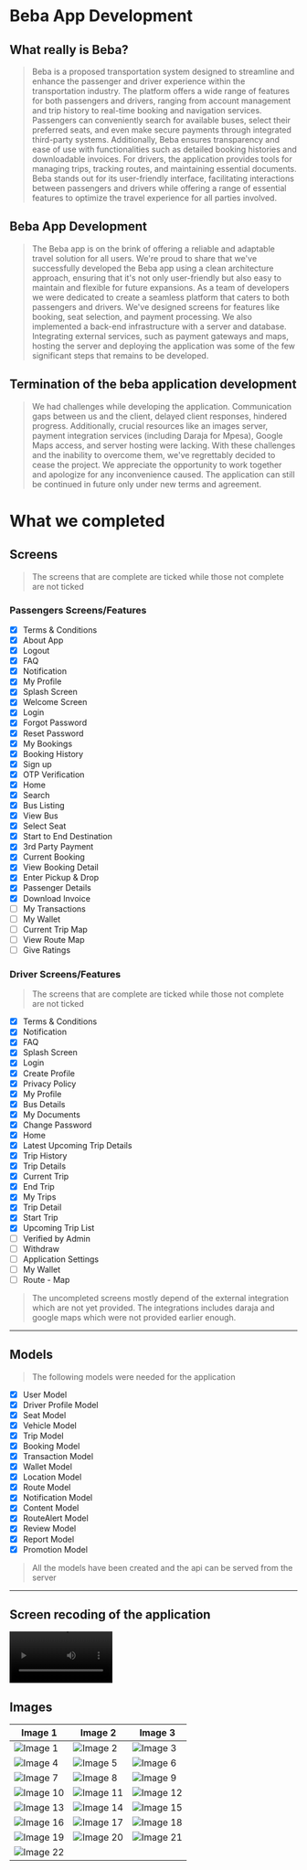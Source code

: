 # Beba App Development

## What really is Beba?

> Beba is a proposed transportation system designed to streamline and enhance the passenger and driver experience within the transportation industry. The platform offers a wide range of features for both passengers and drivers, ranging from account management and trip history to real-time booking and navigation services. Passengers can conveniently search for available buses, select their preferred seats, and even make secure payments through integrated third-party systems. Additionally, Beba ensures transparency and ease of use with functionalities such as detailed booking histories and downloadable invoices. For drivers, the application provides tools for managing trips, tracking routes, and maintaining essential documents. Beba stands out for its user-friendly interface, facilitating interactions between passengers and drivers while offering a range of essential features to optimize the travel experience for all parties involved.

## Beba App Development

> The Beba app is on the brink of offering a reliable and adaptable travel solution for all users. We're proud to share that we've successfully developed the Beba app using a clean architecture approach, ensuring that it's not only user-friendly but also easy to maintain and flexible for future expansions. As a team of developers we were dedicated to create a seamless platform that caters to both passengers and drivers. We've designed screens for features like booking, seat selection, and payment processing. We also implemented a back-end infrastructure with a server and database. Integrating external services, such as payment gateways and maps, hosting the server and deploying the application was some of the few significant steps that remains to be developed. 

## Termination of the beba application development

> We had challenges while developing the application. Communication gaps between us and the client, delayed client responses, hindered progress. Additionally, crucial resources like an images server, payment integration services (including Daraja for Mpesa), Google Maps access, and server hosting were lacking. With these challenges and the inability to overcome them, we've regrettably decided to cease the project. We appreciate the opportunity to work together and apologize for any inconvenience caused. The application can still be continued in future only under new terms and agreement.

# What we completed

## Screens

> The screens that are complete are ticked while those not complete are not ticked

### Passengers Screens/Features

- [x] Terms & Conditions
- [x] About App
- [x] Logout
- [x] FAQ
- [x] Notification
- [x] My Profile
- [x] Splash Screen
- [x] Welcome Screen
- [x] Login
- [x] Forgot Password
- [x] Reset Password
- [x] My Bookings
- [x] Booking History
- [x] Sign up
- [x] OTP Verification
- [x] Home
- [x] Search
- [x] Bus Listing
- [x] View Bus
- [x] Select Seat
- [x] Start to End Destination
- [x] 3rd Party Payment
- [x] Current Booking
- [x] View Booking Detail
- [x] Enter Pickup & Drop
- [x] Passenger Details
- [x] Download Invoice
- [ ] My Transactions
- [ ] My Wallet
- [ ] Current Trip Map
- [ ] View Route Map
- [ ] Give Ratings

### Driver Screens/Features

> The screens that are complete are ticked while those not complete are not ticked

- [x] Terms & Conditions
- [x] Notification
- [x] FAQ
- [x] Splash Screen
- [x] Login
- [x] Create Profile
- [x] Privacy Policy
- [x] My Profile
- [x] Bus Details
- [x] My Documents
- [x] Change Password
- [x] Home
- [x] Latest Upcoming Trip Details
- [x] Trip History
- [x] Trip Details
- [x] Current Trip
- [x] End Trip
- [x] My Trips
- [x] Trip Detail
- [x] Start Trip
- [x] Upcoming Trip List
- [ ] Verified by Admin
- [ ] Withdraw
- [ ] Application Settings
- [ ] My Wallet
- [ ] Route - Map

> The uncompleted screens mostly depend of the external integration which are not yet provided. The integrations includes daraja and google maps which were not provided earlier enough.

---

## Models

> The following models were needed for the application

- [x] User Model
- [x] Driver Profile Model
- [x] Seat Model
- [x] Vehicle Model
- [x] Trip Model
- [x] Booking Model
- [x] Transaction Model
- [x] Wallet Model
- [x] Location Model
- [x] Route Model
- [x] Notification Model
- [x] Content Model
- [x] RouteAlert Model
- [x] Review Model
- [x] Report Model
- [x] Promotion Model

> All the models have been created and the api can be served from the server

---

## Screen recoding of the application
<video src='[video1.mov](https://github.com/developerssolutionsapps/gists/blob/main/1part-one-home.mp4)' width=180/> | <video src=['video2.mp4](https://github.com/developerssolutionsapps/gists/blob/main/2part-two-home.mp4)' width=180/>

## Images

| Image 1 | Image 2 | Image 3 |
| ------- | ------- | ------- |
| ![Image 1](https://lh3.googleusercontent.com/pw/ADCreHc07Mzx5E11eo7nZQbFuzClSGVMQSX8W4C2YDlMScajysWy1OxjSRiP8HucU_cmTwH08i89O-HuS6cwikyeviOB_UoNt50H79X6vB_HUsqhRx1lq-0=w2400) | ![Image 2](https://lh3.googleusercontent.com/pw/ADCreHc8-UV0ieMo64rerx01YCdjuv7IF5hHG6fRsKEwiQpGROd-krLWh0zhlIhBPtHKzueeKXP9SIbit38IOJYBrDZ1BS1E3Okq2Sj27AWYNpQMHPH2AxQ=w2400) | ![Image 3](https://lh3.googleusercontent.com/pw/ADCreHe4xq1-d_nz_ayoP2gqI_-CZ9UtC0V9ZSQskwVKm4CKTq0dSODfkiHaP4_6m1WLBsJx73108Fo7iq_TNEqiBIIYXDCQ7MT-KQLW5zey-5RrZa2UPow=w2400) |
| ![Image 4](https://lh3.googleusercontent.com/pw/ADCreHfg7jv_i8Dw5zzyI8Wqqq0yRmD7KhvGy3TmBdXYKCQmp_Gn_8zREx3P0xEYPzXj-h3LXTcLHK7xI8smwBAzR569N-new5913pbRt9OOU-b0DNyMbT8=w2400) | ![Image 5](https://lh3.googleusercontent.com/pw/ADCreHfmC_8Oay-tkO4Xc7Mc_gerfNT6KmxpxgeSu0kHQRic-m1EsUWi_U7J7MyKG03x-d9sR6Y4YyxrqtWwu2rjj1s1DHZDJv85ZHNyovcOf-ETsoV8dvQ=w2400) | ![Image 6](https://lh3.googleusercontent.com/pw/ADCreHes4QT2puFkshH659S6seSJcbXpeSJt0Xiylss4DfoNXWqkRot0kaYEKmd-YEBdN-Al2ZmzdbI_Zp9EmAQGWyFf2Jh_U1dmamKWzxMKIIGdioQIqD4=w2400) |
| ![Image 7](https://lh3.googleusercontent.com/pw/ADCreHe620E9WMFbygVy9m7JguB0HlEy1hLnV21LU7-zpwMDCJSyttf8xsYxzAvCL1EHhRyyf22gk4R4wdIXBruqrflIvaQZ-hhyUizoIvE0JqcAJaFbC5k=w2400) | ![Image 8](https://lh3.googleusercontent.com/pw/ADCreHeLO4RrUylTHA8YQjUr4bfRJXwbQ_HZUhjwWm7Q-EIaq8rp6zu60c8KhFjlIHHh-BP0g4gftF4KfbjDS-7j3AWuNMp8OE2RW7fbD9CyA-PwgRyOe3Q=w2400) | ![Image 9](https://lh3.googleusercontent.com/pw/ADCreHepBPuw5q667gWWHE1IBvyP9sd53sTA4qAU_O4OmzgAonEQeKYzYor13sKyLqB99fEmqUyfKqJ5m-CFl3NA-D4zVSXs2oWFyKGhk1KpkuURrkyd0uk=w2400) |
| ![Image 10](https://lh3.googleusercontent.com/pw/ADCreHc8-UV0ieMo64rerx01YCdjuv7IF5hHG6fRsKEwiQpGROd-krLWh0zhlIhBPtHKzueeKXP9SIbit38IOJYBrDZ1BS1E3Okq2Sj27AWYNpQMHPH2AxQ=w2400) | ![Image 11](https://lh3.googleusercontent.com/pw/ADCreHeLkkLfT06YvH0DWb6YmLYSrWn4TmTaPSLXkvStkCuCgIkZaWmvA5dcsHeD8j8vSuL5qTMoEC96xuMvBVqGtXpbYCw9JK75z5qxO74a0P-Um9H1xqc=w2400) | ![Image 12](https://lh3.googleusercontent.com/pw/ADCreHchuzby-S42xIjbHq3rWOZMiruNjx6zzrH9a66VgoqB862yLDSCPqDM5RLbWKoDltW4VJ5DOr9v9pia0zpQ0wd1QyEfblejVsjDcKuDwvu_bFcn_YA=w2400) |
| ![Image 13](https://lh3.googleusercontent.com/pw/ADCreHchuzby-S42xIjbHq3rWOZMiruNjx6zzrH9a66VgoqB862yLDSCPqDM5RLbWKoDltW4VJ5DOr9v9pia0zpQ0wd1QyEfblejVsjDcKuDwvu_bFcn_YA=w2400) | ![Image 14](https://lh3.googleusercontent.com/pw/ADCreHdDQfecSPWoEemrJmj7u78CNn0wdfu6y0dLZaDGnBisKo4xs1kTPf1uxqieCXQplYjlFTvlHZXv0-Q30QohiKS4C2PaMDoMaT7Oiv-jG_1fW5NQU-g=w2400) | ![Image 15](https://lh3.googleusercontent.com/pw/ADCreHeuCYng2RWqCPz02L0ls1ncWHdGLuOC_BeT47KivtaooIxO-iO1FeMCDKAK0tuaVAq5fS2JAWImrkv2cHfLXicHiZjdnQJP2LiGWIf9FfI_uNwq-tk=w2400) |
| ![Image 16](https://lh3.googleusercontent.com/pw/ADCreHfXjTRKvU-FqyQcRPoF2pz6yGflifeoThHwSrAt7n0-rGwXLAu-xJktA7APzceomPNYGJlpblTl2HFXlAfMivus8eY6qNzAMBwX4UgZjehtqdrXiD4=w2400) | ![Image 17](https://lh3.googleusercontent.com/pw/ADCreHeeILhgiVolgqirBAk2cdBObgj-9dVmCxz3hn5d2HWSMECdJZ5BNhz-y9gi4Mbx6hBqWVkZSmUN2czV7dv1WEXJ8UMoMHVPBTn553fdyy2zJKudoHw=w2400) | ![Image 18](https://lh3.googleusercontent.com/pw/ADCreHfwKJ_n-6d83NNaFOhjZlyiEHzBTj0D8jBy57AxrNTyRmEQhRy9JfUh9pYZlgxWBau7s3cB0zkkZsTTsBrB44iOPgsYjlJIdaRxLcYSOxrUYULb0dw=w2400) |
| ![Image 19](https://lh3.googleusercontent.com/pw/ADCreHc90SHOSjCqSXDFBEuKHLHv9KrBTu0xrnYceXBfm2jXbb1pHSlhUOduhiWzVkyKI4cjHxMGBOAwm10UXaOwkymaIlr0xVvUIGreP4xrU1fvg79m-7g=w2400) | ![Image 20](https://lh3.googleusercontent.com/pw/ADCreHcSn0gNXD09bO47rDtDDZQxnK9z38_YFQrpmXBIyDM9sSm17DHsbd7AKi5bB82Q7qIYC4H9_ajSfyoYlwLBXoQAmgQOxeoM8AGozD1vNNJqFXkG5NI=w2400) | ![Image 21](https://lh3.googleusercontent.com/pw/ADCreHcSn0gNXD09bO47rDtDDZQxnK9z38_YFQrpmXBIyDM9sSm17DHsbd7AKi5bB82Q7qIYC4H9_ajSfyoYlwLBXoQAmgQOxeoM8AGozD1vNNJqFXkG5NI=w2400) |
| ![Image 22](https://lh3.googleusercontent.com/pw/ADCreHcSn0gNXD09bO47rDtDDZQxnK9z38_YFQrpmXBIyDM9sSm17DHsbd7AKi5bB82Q7qIYC4H9_ajSfyoYlwLBXoQAmgQOxeoM8AGozD1vNNJqFXkG5NI=w2400) |


